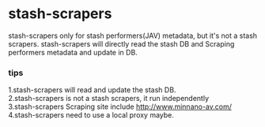 # stash-scrapers
 stash-scrapers only for stash performers(JAV) metadata, but it's not a stash scrapers. stash-scrapers will directly read the stash DB and Scraping performers metadata and update in DB.

### tips
1.stash-scrapers will read and update the stash DB.<br>
2.stash-scrapers is not a stash scrapers, it run independently<br>
3.stash-scrapers Scraping site include http://www.minnano-av.com/<br>
4.stash-scrapers need to use a local proxy maybe.

